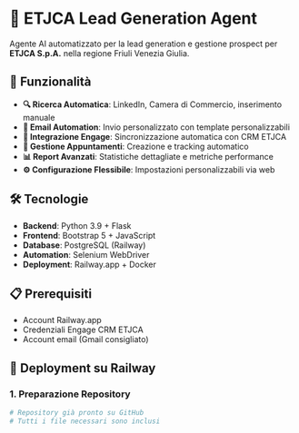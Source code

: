 # 🤖 ETJCA Lead Generation Agent

Agente AI automatizzato per la lead generation e gestione prospect per **ETJCA S.p.A.** nella regione Friuli Venezia Giulia.

## 🚀 Funzionalità

- **🔍 Ricerca Automatica**: LinkedIn, Camera di Commercio, inserimento manuale
- **📧 Email Automation**: Invio personalizzato con template personalizzabili
- **🔄 Integrazione Engage**: Sincronizzazione automatica con CRM ETJCA
- **📅 Gestione Appuntamenti**: Creazione e tracking automatico
- **📊 Report Avanzati**: Statistiche dettagliate e metriche performance
- **⚙️ Configurazione Flessibile**: Impostazioni personalizzabili via web

## 🛠️ Tecnologie

- **Backend**: Python 3.9 + Flask
- **Frontend**: Bootstrap 5 + JavaScript
- **Database**: PostgreSQL (Railway)
- **Automation**: Selenium WebDriver
- **Deployment**: Railway.app + Docker

## 📋 Prerequisiti

- Account Railway.app
- Credenziali Engage CRM ETJCA
- Account email (Gmail consigliato)

## 🚀 Deployment su Railway

### 1. Preparazione Repository
```bash
# Repository già pronto su GitHub
# Tutti i file necessari sono inclusi
